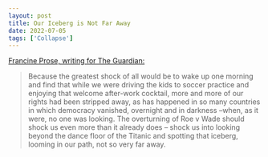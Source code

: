 ```yaml
---
layout: post
title: Our Iceberg is Not Far Away
date: 2022-07-05
tags: ['Collapse']
---
```

[Francine Prose, writing for The Guardian:](https://www.theguardian.com/commentisfree/2022/jun/27/we-americans-are-dancing-on-the-titanic-our-iceberg-is-not-far-away)

> Because the greatest shock of all would be to wake up one morning and find that while we were driving the kids to soccer practice and enjoying that welcome after-work cocktail, more and more of our rights had been stripped away, as has happened<!--x--> in so many countries in which democracy vanished, overnight and in darkness –when, as it were, no one was looking. The overturning of Roe v Wade should shock us even more than it already does – shock us into looking beyond the dance floor of the Titanic and spotting that iceberg, looming in our path, not so very far away.